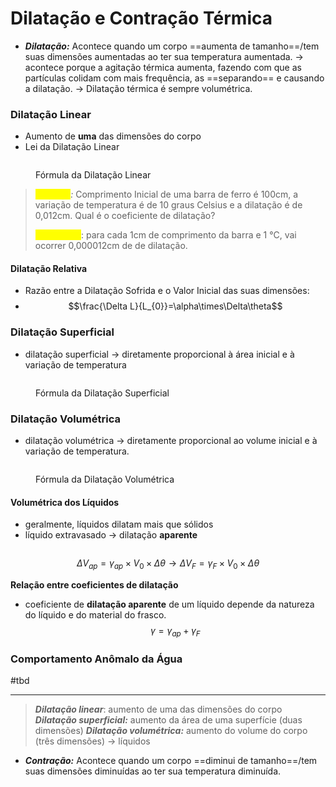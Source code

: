 # Dilatação e Contração Térmica

* _**Dilatação:**_ Acontece quando um corpo ==aumenta de tamanho==/tem suas dimensões aumentadas ao ter sua temperatura aumentada. → acontece porque a agitação térmica aumenta, fazendo com que as partículas colidam com mais frequência, as ==separando== e causando a dilatação. → Dilatação térmica é sempre volumétrica.

### Dilatação Linear

* Aumento de **uma** das dimensões do corpo
* Lei da Dilatação Linear&#x20;

<figure><img src="https://i.imgur.com/DK2U5PE.png" alt=""><figcaption><p>Fórmula da Dilatação Linear</p></figcaption></figure>

> _<mark style="color:yellow;">Exemplo</mark>:_ Comprimento Inicial de uma barra de ferro é 100cm, a variação de temperatura é de 10 graus Celsius e a dilatação é de 0,012cm. Qual é o coeficiente de dilatação?  <img src="https://i.imgur.com/TyAViMj.png" alt="" data-size="original">&#x20;
>
> _<mark style="color:yellow;">Explicação</mark>_: para cada 1cm de comprimento da barra e 1 °C, vai ocorrer 0,000012cm de de dilatação.

#### Dilatação Relativa

* Razão entre a Dilatação Sofrida e o Valor Inicial das suas dimensões:
* $$\frac{\Delta L}{L_{0}}=\alpha\times\Delta\theta$$

### Dilatação Superficial

* dilatação superficial → diretamente proporcional à área inicial e à variação de temperatura&#x20;



<figure><img src="https://i.imgur.com/I156jOQ.png" alt=""><figcaption><p>Fórmula da Dilatação Superficial</p></figcaption></figure>

### Dilatação Volumétrica

* dilatação volumétrica → diretamente proporcional ao volume inicial e à variação de temperatura.

<figure><img src="https://i.imgur.com/HgFFt4q.png" alt=""><figcaption><p>Fórmula da Dilatação Volumétrica</p></figcaption></figure>

#### Volumétrica dos Líquidos

* geralmente, líquidos dilatam mais que sólidos
* líquido extravasado → dilatação **aparente**

<figure><img src="https://i.imgur.com/yjHhHgI.png" alt=""><figcaption></figcaption></figure>

$$\Delta V_{ap} = \gamma_{ap}\times V_{0}\times\Delta \theta\to\Delta V_{F} = \gamma_{F}\times V_{0}\times\Delta \theta$$

**Relação entre coeficientes de dilatação**

* coeficiente de **dilatação aparente** de um líquido depende da natureza do líquido e do material do frasco. $$\gamma=\gamma_{ap}+\gamma_{F}$$

### Comportamento Anômalo da Água

\#tbd

***

> _**Dilatação linear**_: aumento de uma das dimensões do corpo _**Dilatação superficial:**_ aumento da área de uma superfície (duas dimensões) _**Dilatação volumétrica:**_ aumento do volume do corpo (três dimensões) → líquidos

* _**Contração:**_ Acontece quando um corpo ==diminui de tamanho==/tem suas dimensões diminuídas ao ter sua temperatura diminuída.
